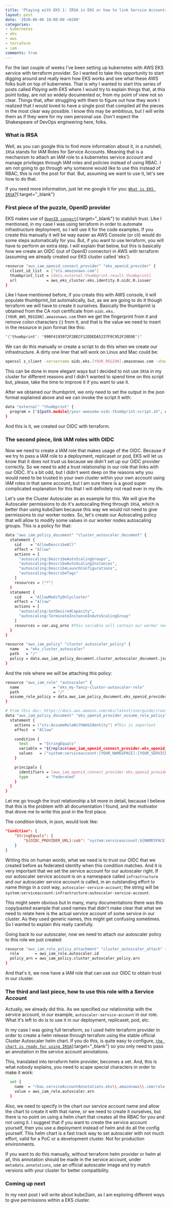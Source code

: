 ```yaml
---
title: 'Playing with EKS 1: IRSA in EKS or how to link Service Accounts with IAM roles'
layout: post
date: '2020-06-06 10:00:00 +0200'
categories:
- kubernetes
- eks
- aws
- terraform
- iam
comments: true
---
```


For the last couple of weeks I've been setting up kubernetes with AWS EKS service with terraform provider. So I wanted to take this opportunity to start digging around and really learn how EKS works and see what these AWS folks built on top of kubernetes. That is why I wanted to start this series of posts called _Playing with EKS_ where I would try to explain things that, at this point today, are not so widely documented or, from my point of view not so clear. Things that, after struggling with them to figure out how they work I realized that I would loved to have a single post that compiled all the pieces in the most clear way possible. I know this may be ambitious, but I will write them as if they were for my own personal use. Don't expect the Shakespeare of DevOps engineering here, folks.

### __What is IRSA__

Well, as you can google this to find more information about it, in a nutshell, `IRSA` stands for IAM Roles for Service Accounts. Meaning that is a mechanism to attach an IAM role to a kubernetes service account and manage privileges through IAM roles and policies instead of using RBAC. I am not going to go through why someone would like to use this instead of RBAC, this is not the post for that. But, assuming we want to use it, let's see how to do that.

If you need more information, just let me google it for you: [`What is EKS IRSA`?](https://lmgtfy.com/?q=what+is+EKS+`IRSA`&pp=1){:target="_blank"}

### __First piece of the puzzle, OpenID provider__

EKS makes use of [`OpenID connect`](https://openid.net/connect/){:target="_blank"} to stablish trust. Like I mentioned, in my case I was using terraform in order to automate infrastructure deployment, so I will use it for the code examples. If you create this manually it will be way easier as AWS Console (or cli) would do some steps automatically for you. But, if you want to use terraform, you will have to perform an extra step. I will explain that below, but this is basically how we create an OIDC (out of OpenID connector) in AWS with terraform (assuming we already created our EKS cluster called 'eks'):

```sh
resource "aws_iam_openid_connect_provider" "eks_openid_provider" {
  client_id_list  = ["sts.amazonaws.com"]
  thumbprint_list = [data.external.thumbprint.result.thumbprint]
  url             = aws_eks_cluster.eks.identity.0.oidc.0.issuer
}
```

Like I have mentioned before, if you create this with AWS console, it will populate thumbprint_list automatically, but, as we are going to do it though terraform we will have to create it ourselves. Basically the thumbprint is obtained from the CA root certificate from `oidc.eks.[YOUR_AWS_REGION].amazonaws.com` then we get the fingerprint from it and remove colon characters (:) from it, and that is the value we need to insert in the resource in json format like this:

```sh
"{"thumbprint": "990F4193972F2BECF12DDEDA5237F9C952F20D9E"}"
```

We can do this manually or create a script to do this when we create our infrastructure. A dirty one liner that will work on Linux and Mac could be:

```sh
openssl s_client -servername oidc.eks.[YOUR_REGION].amazonaws.com -showcerts -connect oidc.eks.[YOUR_REGION].amazonaws.com:443 2>&- | tail -r | sed -n '/-----END CERTIFICATE-----/,/-----BEGIN CERTIFICATE-----/p; /-----BEGIN CERTIFICATE-----/q' | tail -r | openssl x509 -fingerprint -noout | sed 's/://g' | awk -F= '{print tolower($2)}'
```

This can be done in more elegant ways but I decided to not use `IRSA` in my cluster for different reasons and I didn't wanted to spend time on this script but, please, take the time to improve it if you want to use it.

After we obtained our thumbprint, we only need to set the output in the json format explained above and we can invoke the script it with:

```sh
data "external" "thumbprint" {
  program = ["${path.module}/your-awesome-oidc-thumbprint-script.sh", data.aws_region.current.name]
}
```

And this is it, we created our OIDC with terraform.

### __The second piece, link IAM roles with OIDC__

Now we need to create a IAM role that makes usage of the OIDC. Because if we try to pass a IAM role to a deployment, replicaset or pod, EKS will let us know that it does not trust us because we didn't set up our OIDC provider correctly. So we need to add a trust relationship in our role that links with our OIDC. It's a bit odd, but I didn't went deep on the reasons why you would need to be trusted in your own cluster within your own account using IAM roles in that same account, but I am sure there is a good super complicated explanation for this that I will definitely not read ever in my life.

Let's use the Cluster Autoscaler as an example for this. We will give the Autoscaler permissions to do it's autoscaling thing through `IRSA`, which is better than using kube2iam because this way we would not need to give permissions to our worker nodes. So, let's create our Autoscaling policy that will allow to modify some values in our worker nodes autoscaling groups. This is a policy for that:

```sh
data "aws_iam_policy_document" "cluster_autoscaler_document" {
  statement {
    sid    = "AllowDescribeAll"
    effect = "Allow"
    actions = [
      "autoscaling:DescribeAutoScalingGroups",
      "autoscaling:DescribeAutoScalingInstances",
      "autoscaling:DescribeLaunchConfigurations",
      "autoscaling:DescribeTags"
    ]
    resources = ["*"]
  }
  statement {
    sid    = "AllowModifyOnlycluster"
    effect = "Allow"
    actions = [
      "autoscaling:SetDesiredCapacity",
      "autoscaling:TerminateInstanceInAutoScalingGroup"
    ]
    resources = var.asg_arns #This variable will contain our worker nodes autoscaling group arn's. This can be also a wildcard arn for autoscaling groups ¯\_(ツ)_/¯
  }
}

resource "aws_iam_policy" "cluster_autoscaler_policy" {
  name   = "eks_cluster_autoscaler"
  path   = "/"
  policy = data.aws_iam_policy_document.cluster_autoscaler_document.json
}
```

And the role where we will be attaching this policy:

```sh
resource "aws_iam_role" "autoscaler" {
  name               = "eks_my-fancy-cluster-autoscaler-role"
  path               = "/"
  assume_role_policy = data.aws_iam_policy_document.eks_openid_provider_assume_role_policy.json
}

# From this doc: https://docs.aws.amazon.com/eks/latest/userguide/create-service-account-iam-policy-and-role.html
data "aws_iam_policy_document" "eks_openid_provider_assume_role_policy" {
  statement {
    actions = ["sts:AssumeRoleWithWebIdentity"] #This is important
    effect  = "Allow"

    condition {
      test     = "StringEquals"
      variable = "${replace(aws_iam_openid_connect_provider.eks_openid_provider.url, "https://", "")}:sub"
      values   = ["system:serviceaccount:[YOUR_NAMESPACE]:[YOUR_SERVICEACCOUNT]"]
    }

    principals {
      identifiers = [aws_iam_openid_connect_provider.eks_openid_provider.arn]
      type        = "Federated"
    }
  }
}
```

Let me go trough the trust relationship a bit more in detail, because I believe that this is the problem with all documentation I found, and the motivator that drove me to write this post in the first place.

The condition block, in json, would look like:

```json
"Condition": {
    "StringEquals": {
        "${OIDC_PROVIDER_URL}:sub": "system:serviceaccount:${NAMESPACE}:${SERVIEACCOUNT-NAME}"
    }
}
```

Writing this on human words, what we need is to trust our OIDC that we created before as federated identity when this condition matches. And it is very important that we set the service account for our autoscaler right. If our autoscaler service account is on a namespace called `infrastructure` and our autoscaler service account is called, in an outstanding effort to name things in a cool way, `autoscaler-service-account`; the string will be `system:serviceaccount:infrastructure:autoscaler-service-account`.

This might seem obvious but in many, many documentations there was this copy/pasted example that used names that didn't make clear that what we need to relate here is the actual service account of some service in our cluster. As they used generic names, this might get confusing sometimes. So I wanted to explain this really carefully.

Going back to our autoscaler, now we need to attach our autoscaler policy to this role we just created:

```sh
resource "aws_iam_role_policy_attachment" "cluster_autoscaler_attach" {
  role       = aws_iam_role.autoscaler.id
  policy_arn = aws_iam_policy.cluster_autoscaler_policy.arn
}
```

And that's it, we now have a IAM role that can use our OIDC to obtain trust in our cluster.

### __The third and last piece, how to use this role with a Service Account__

Actually, we already did this. As we specified our relationship with the service account, in our example, `autoscaler-service-account` in our role. What it's left to do is to use it in our deployment, replicaset, pod, etc.

In my case I was going full terraform, so I used helm terraform provider in order to create a helm release through terrafom using the stable official Cluster Autoscaler helm chart. If you do this, is quite easy to configure, [`the chart is ready for using IRSA`](https://github.com/helm/charts/tree/master/stable/cluster-autoscaler#iam-roles-for-service-accounts-irsa){:target="_blank"} so you only need to pass an annotation in the service account annotations.

This, translated into terraform helm provider, becomes a set. And, this is what nobody explains, you need to scape special characters in order to make it work:

```sh
  set {
    name  = "rbac.serviceAccountAnnotations.eks\\.amazonaws\\.com/role-arn"
    value = aws_iam_role.autoscaler.arn
  }
```

Also, we need to specify in the chart our service account name and allow the chart to create it with that name, or we need to create it ourselves, but there is no point on using a helm chart that creates all the RBAC for you and not using it. I suggest that if you want to create the service account yourself, then you use a deployment instead of helm and do all the config yourself. This helm chart is a fast track way to set autoscaler with not much effort, valid for a PoC or a development cluster. Not for production environments.

If you want to do this manually, without terraform helm provider or helm at all, this annotation should be made in the service account, under `metadata.annotations`, use an official autoscaler image and try match versions with your cluster for better compatibility.

### __Coming up next__

In my next post I will write about kube2iam, as I am exploring different ways to give permissions within a EKS cluster.
